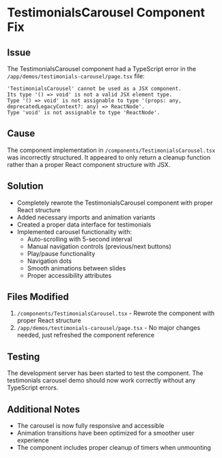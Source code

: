 # TestimonialsCarousel Component Fix

## Issue
The TestimonialsCarousel component had a TypeScript error in the `/app/demos/testimonials-carousel/page.tsx` file:

```
'TestimonialsCarousel' cannot be used as a JSX component.
Its type '() => void' is not a valid JSX element type.
Type '() => void' is not assignable to type '(props: any, deprecatedLegacyContext?: any) => ReactNode'.
Type 'void' is not assignable to type 'ReactNode'.
```

## Cause
The component implementation in `/components/TestimonialsCarousel.tsx` was incorrectly structured. It appeared to only return a cleanup function rather than a proper React component structure with JSX.

## Solution
- Completely rewrote the TestimonialsCarousel component with proper React structure
- Added necessary imports and animation variants
- Created a proper data interface for testimonials
- Implemented carousel functionality with:
  - Auto-scrolling with 5-second interval
  - Manual navigation controls (previous/next buttons)
  - Play/pause functionality
  - Navigation dots
  - Smooth animations between slides
  - Proper accessibility attributes

## Files Modified
1. `/components/TestimonialsCarousel.tsx` - Rewrote the component with proper React structure
2. `/app/demos/testimonials-carousel/page.tsx` - No major changes needed, just refreshed the component reference

## Testing
The development server has been started to test the component. The testimonials carousel demo should now work correctly without any TypeScript errors.

## Additional Notes
- The carousel is now fully responsive and accessible
- Animation transitions have been optimized for a smoother user experience
- The component includes proper cleanup of timers when unmounting

